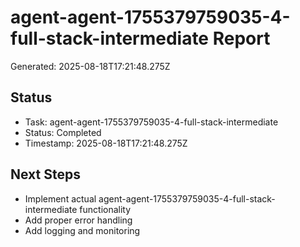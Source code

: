 # agent-agent-1755379759035-4-full-stack-intermediate Report

Generated: 2025-08-18T17:21:48.275Z

## Status
- Task: agent-agent-1755379759035-4-full-stack-intermediate
- Status: Completed
- Timestamp: 2025-08-18T17:21:48.275Z

## Next Steps
- Implement actual agent-agent-1755379759035-4-full-stack-intermediate functionality
- Add proper error handling
- Add logging and monitoring

